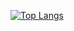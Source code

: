 [![Top Langs](https://github-readme-stats.vercel.app/api/top-langs/?username=Suly-ms&layout=donut)](https://github.com/Suly-ms/github-readme-stats)

